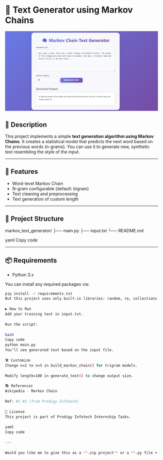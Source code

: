 # 🧠 Text Generator using Markov Chains

![image](https://github.com/bhautik2005/PRODIGY_GA_03/blob/eae7b437d91bb059387dc25c9ad24cee50996e20/Screenshot%202025-07-12%20175926.png)

## 📌 Description

This project implements a simple **text generation algorithm using Markov Chains**. It creates a statistical model that predicts the next word based on the previous words (n-grams). You can use it to generate new, synthetic text resembling the style of the input.

---

## 🚀 Features

- Word-level Markov Chain
- N-gram configurable (default: bigram)
- Text cleaning and preprocessing
- Text generation of custom length

---

## 📁 Project Structure

markov_text_generator/
├── main.py
├── input.txt
└── README.md

yaml
Copy code

---

## 📦 Requirements

- Python 3.x

You can install any required packages via:

```bash
pip install -r requirements.txt
But this project uses only built-in libraries: random, re, collections.

▶️ How to Run
Add your training text in input.txt.

Run the script:

bash
Copy code
python main.py
You’ll see generated text based on the input file.

🛠️ Customize
Change n=2 to n=3 in build_markov_chain() for trigram models.

Modify length=100 in generate_text() to change output size.

📚 References
Wikipedia - Markov Chain

Ref: #1 #2 (from Prodigy Infotech)

🔖 License
This project is part of Prodigy Infotech Internship Tasks.

yaml
Copy code

---

Would you like me to give this as a **.zip project** or a **.py file + README.md** together in one downloadable file?







